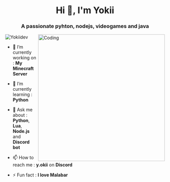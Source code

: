 <!-- [![MasterHead](https://1.bp.blogspot.com/-7A4WynwLsMw/XbBpCXG8fHI/AAAAAAAAMt4/uOa1bpLskYgrwGbllhSu2SDj_Mig8SXJQCLcBGAsYHQ/s1600/2000_600px.gif)](https://github.com/wiizzl) -->
<h1 align="center">Hi 👋, I'm Yokii</h1>
<h3 align="center">A passionate pyhton, nodejs, videogames and java</h3>
<img align="right" alt="Coding" width="400" src="https://media.giphy.com/media/iIqmM5tTjmpOB9mpbn/giphy.gif">

<p align="left"> <img src="https://komarev.com/ghpvc/?username=YokiiDev&label=Profile%20views&color=0e75b6&style=flat" alt="Yokiidev" /> </p>

- 🔭 I’m currently working on : **My Minecraft Server**

- 🌱 I’m currently learning : **Python**

- 💬 Ask me about : **Python**, **Lua**, **Node.js** and **Discord bot**

- 📫 How to reach me : **y.okii** on **Discord**

- ⚡ Fun fact : **I love Malabar**
